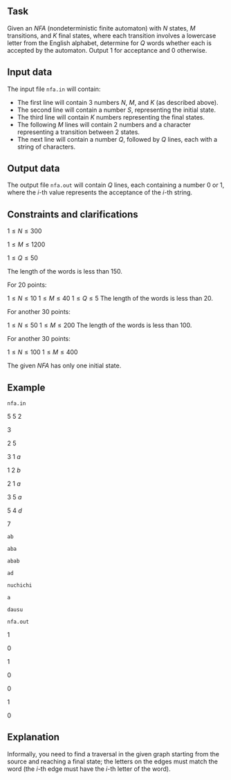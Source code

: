 ## Task

Given an $NFA$ (nondeterministic finite automaton) with $N$ states, $M$ transitions, and $K$ final states, where each transition involves a lowercase letter from the English alphabet, determine for $Q$ words whether each is accepted by the automaton. Output $1$ for acceptance and $0$ otherwise.

## Input data

The input file `nfa.in` will contain:
- The first line will contain 3 numbers $N$, $M$, and $K$ (as described above).
- The second line will contain a number $S$, representing the initial state.
- The third line will contain $K$ numbers representing the final states.
- The following $M$ lines will contain 2 numbers and a character representing a transition between 2 states.
- The next line will contain a number $Q$, followed by $Q$ lines, each with a string of characters.

## Output data

The output file `nfa.out` will contain $Q$ lines, each containing a number $0$ or $1$, where the $i$-th value represents the acceptance of the $i$-th string.

## Constraints and clarifications

$1 \leq N \leq 300$

$1 \leq M \leq 1200$

$1 \leq Q \leq 50$

The length of the words is less than $150$.

For $20$ points:

$1 \leq N \leq 10$
$1 \leq M \leq 40$
$1 \leq Q \leq 5$
The length of the words is less than $20$.

For another $30$ points:

$1 \leq N \leq 50$
$1 \leq M \leq 200$
The length of the words is less than $100$.

For another $30$ points:

$1 \leq N \leq 100$
$1 \leq M \leq 400$

The given $NFA$ has only one initial state.

## Example

`nfa.in`

$5$ $5$ $2$

$3$

$2$ $5$

$3$ $1$ $a$

$1$ $2$ $b$

$2$ $1$ $a$

$3$ $5$ $a$

$5$ $4$ $d$

$7$

`ab`

`aba`

`abab`

`ad`

`nuchichi`

`a`

`dausu`

`nfa.out`

$1$

$0$

$1$

$0$

$0$

$1$

$0$

## Explanation

Informally, you need to find a traversal in the given graph starting from the source and reaching a final state; the letters on the edges must match the word (the $i$-th edge must have the $i$-th letter of the word).